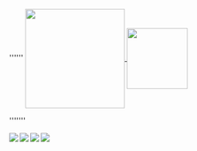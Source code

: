 ''''''
<a href="https://github.com/RUZ4R/">
  <img height=180 align="center" src="https://github-readme-stats.vercel.app/api?username=RUZ4R&include_all_commits=true&show_icons=true&theme=gotham" />
</a>
<a href="https://github.com/RUZ4R/">
  <img height=110 align="center" src="https://github-readme-stats.vercel.app/api/top-langs?username=RUZ4R&layout=compact&langs_count=16&card_width=320&theme=gotham" />
</a>

'''''''

<div> 
  
  <a href="https://www.instagram.com/end.rio/" target="_blank"><img align="left" src="https://img.shields.io/badge/-Instagram-%23E4405F?style=for-the-badge&logo=instagram&logoColor=white" target="_blank"></a>
  <a href="https://www.linkedin.com/in/endrio/" target="_blank"><img align="left" src="https://img.shields.io/badge/-LinkedIn-%230077B5?style=for-the-badge&logo=linkedin&logoColor=white" target="_blank"></a> 
  <a href ="mailto:ruzar23@protonmail.com"><img align="left" src="https://img.shields.io/badge/Kali_Linux-557C94?style=for-the-badge&logo=kali-linux&logoColor=white"></a>
  <a href="https://github.com/RUZ4R/"><img align="left" src="https://img.shields.io/badge/Python-14354C?style=for-the-badge&logo=python&logoColor=white"></a>

 
</div>
 
